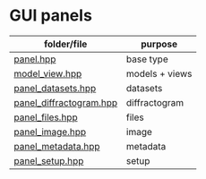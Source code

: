 # GUI panels

folder/file                                         | purpose
---                                                 | ---
[panel.hpp](panel.hpp)                              | base type
[model_view.hpp](model_view.hpp)                    | models + views
[panel_datasets.hpp](panel_datasets.hpp)            | datasets
[panel_diffractogram.hpp](panel_diffractogram.hpp)  | diffractogram
[panel_files.hpp](panel_files.hpp)                  | files
[panel_image.hpp](panel_image.hpp)                  | image
[panel_metadata.hpp](panel_metadata.hpp)            | metadata
[panel_setup.hpp](panel_setup.hpp)                  | setup
